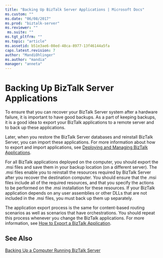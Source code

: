 ```yaml
---
title: "Backing Up BizTalk Server Applications | Microsoft Docs"
ms.custom: ""
ms.date: "06/08/2017"
ms.prod: "biztalk-server"
ms.reviewer: ""
 ms.suite: ""
ms.tgt_pltfrm: ""
ms.topic: "article"
ms.assetid: b51e3ae6-08ed-48ca-8977-13f46144a5fa
caps.latest.revision: 7
author: "MandiOhlinger"
ms.author: "mandia"
manager: "anneta"
---
```

# Backing Up BizTalk Server Applications
To ensure that you can recover your BizTalk Server system after a hardware failure, it is important to have good backups. As a part of keeping backups, it is a good idea to export your BizTalk applications to a remote server and to back up these applications.  
  
 Later, when you restore the BizTalk Server databases and reinstall BizTalk Server, you can import these applications. For more information about how to export and import applications, see [Deploying and Managing BizTalk Applications](../core/deploying-and-managing-biztalk-applications.md).  
  
 For all BizTalk applications deployed on the computer, you should export the .msi files and save them in your backup location (on a different server). The .msi files enable you to reinstall the resources required by BizTalk Server after you recover the destination computer. You should ensure that the .msi files include all of the required resources, and that you specify the actions to be performed on the .msi installation for these resources. If your BizTalk application depends on any user assemblies or other DLLs that are not included in the .msi files, you must back up them up separately.  
  
 The application export process is the same for content-based routing scenarios as well as scenarios that have orchestrations. You should repeat this process whenever you change the BizTalk applications. For more information, see [How to Export a BizTalk Application](../core/how-to-export-a-biztalk-application.md).  
  
## See Also  
 [Backing Up a Computer Running BizTalk Server](../core/backing-up-a-computer-running-biztalk-server.md)